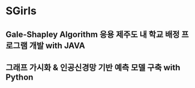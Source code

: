# SGirls

## Gale-Shapley Algorithm 응용 제주도 내 학교 배정 프로그램 개발 with JAVA 
## 그래프 가시화 & 인공신경망 기반 예측 모델 구축 with Python
